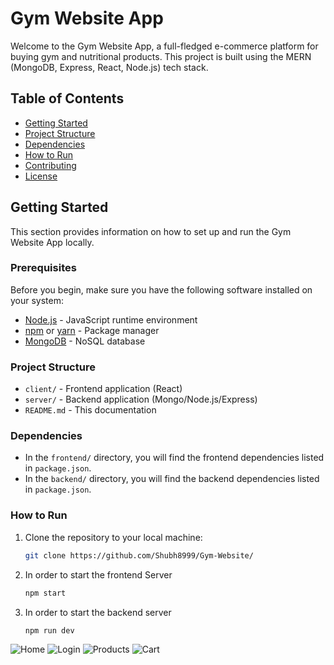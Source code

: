 # Gym Website App

Welcome to the Gym Website App, a full-fledged e-commerce platform for buying gym and nutritional products. This project is built using the MERN (MongoDB, Express, React, Node.js) tech stack.

## Table of Contents

- [Getting Started](#getting-started)
- [Project Structure](#project-structure)
- [Dependencies](#dependencies)
- [How to Run](#how-to-run)
- [Contributing](#contributing)
- [License](#license)

## Getting Started

This section provides information on how to set up and run the Gym Website App locally.

### Prerequisites

Before you begin, make sure you have the following software installed on your system:

- [Node.js](https://nodejs.org/) - JavaScript runtime environment
- [npm](https://www.npmjs.com/) or [yarn](https://yarnpkg.com/) - Package manager
- [MongoDB](https://www.mongodb.com/) - NoSQL database

### Project Structure

- `client/` - Frontend application (React)
- `server/` - Backend application (Mongo/Node.js/Express)
- `README.md` - This documentation

### Dependencies

- In the `frontend/` directory, you will find the frontend dependencies listed in `package.json`.
- In the `backend/` directory, you will find the backend dependencies listed in `package.json`.

### How to Run

1. Clone the repository to your local machine:

   ```bash
   git clone https://github.com/Shubh8999/Gym-Website/

2. In order to start the frontend Server
   
   ```bash
   npm start

4. In order to start the backend server
   
   ```bash
   npm run dev


![Home](frontend/img/Home.jpg)
![Login](frontend/img/Login.jpg)
![Products](frontend/img/Products.jpg)
![Cart](frontend/img/Cart.jpg)

